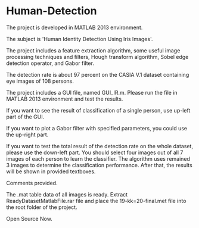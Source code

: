 # Human-Detection
The project is developed in MATLAB 2013 environment.

The subject is 'Human Identity Detection Using Iris Images'.

The project includes a feature extraction algorithm, some useful image processing techniques and filters, Hough transform algorithm, Sobel edge detection operator, and Gabor filter.

The detection rate is about 97 percent on the CASIA V.1 dataset containing eye images of 108 persons.

The project includes a GUI file, named GUI_IR.m. Please run the file in MATLAB 2013 environment and test the results.

If you want to see the result of classification of a single person, use up-left part of the GUI. 

If you want to plot a Gabor filter with specified parameters, you could use the up-right part.

If you want to test the total result of the detection rate on the whole dataset, please use the down-left part. You should select four images out of all 7 images of each person to learn the classifier. The algorithm uses remained 3 images to determine the classification performance. After that, the results will be shown in provided textboxes.   

Comments provided.

The .mat table data of all images is ready. Extract ReadyDatasetMatlabFile.rar file and place the 19-kk=20-final.met file into the root folder of the project. 

Open Source Now.

